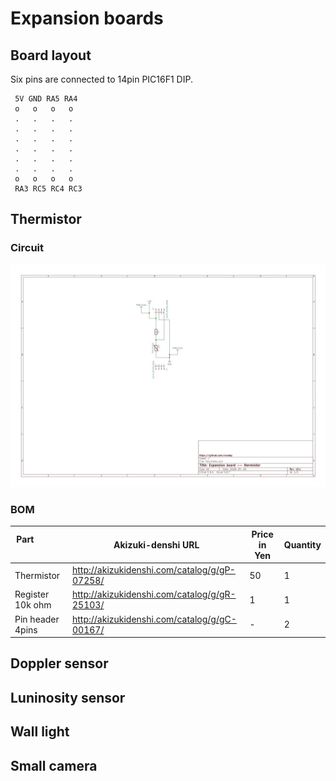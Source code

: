 # Expansion boards

## Board layout

Six pins are connected to 14pin PIC16F1 DIP.

```
 5V GND RA5 RA4
 o   o   o   o
 .   .   .   .
 .   .   .   .
 .   .   .   .
 .   .   .   .
 .   .   .   .
 .   .   .   .
 o   o   o   o
 RA3 RC5 RC4 RC3
```

## Thermistor

### Circuit

![thermistor](./KiCAD/circuit/thermistor/thermistor_v0.1.jpg)

### BOM

|Part                      |Akizuki-denshi URL |Price in Yen |Quantity|
|--------------------------|-------------------|-------------|--------|
|Thermistor  |http://akizukidenshi.com/catalog/g/gP-07258/|50|1|
|Register 10k ohm          |http://akizukidenshi.com/catalog/g/gR-25103/|1|1|
|Pin header 4pins          |http://akizukidenshi.com/catalog/g/gC-00167/|-|2|

## Doppler sensor

## Luninosity sensor

## Wall light

## Small camera
